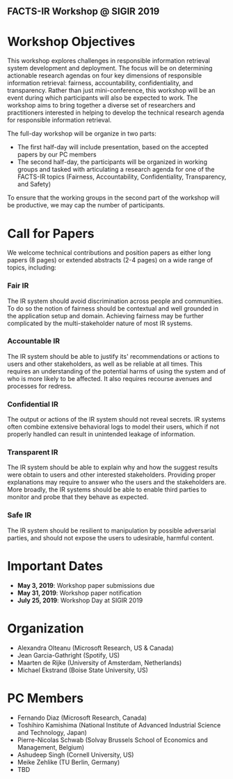 ## FACTS-IR Workshop @ SIGIR 2019

# Workshop Objectives
This workshop explores challenges in responsible information retrieval system development and deployment. The focus will be on determining actionable research agendas on four key dimensions of responsible information retrieval: fairness, accountability, confidentiality, and transparency. Rather than just mini-conference, this workshop will be an event during which participants will also be expected to work.  The workshop aims to bring together a diverse set of researchers and practitioners interested in helping to develop the technical research agenda for responsible information retrieval. 

The full-day workshop will be organize in two parts: 
* The first half-day will include presentation, based on the accepted papers by our PC members
* The second half-day, the participants will be organized in working groups and tasked with articulating a research agenda for one of the FACTS-IR topics (Fairness, Accountability, Confidentiality, Transparency, and Safety)

To ensure that the working groups in the second part of the workshop will be productive, we may cap the number of participants. 

# Call for Papers
We welcome technical contributions and position papers as either long papers (8 pages) or extended abstracts (2-4 pages) on a wide range of topics, including:

### Fair IR
The IR system should avoid discrimination across people and communities. To do so the notion of fairness should be contextual and well grounded in the application setup and domain. Achieving fairness may be further complicated by the multi-stakeholder nature of most IR systems.

### Accountable IR
The IR system should be able to justify its' recommendations or actions to users and other stakeholders, as well as be reliable at all times.  This requires an understanding of the potential harms of using the system and of who is more likely to be affected.  It also requires recourse avenues and processes for redress.

### Confidential IR 
The output or actions of the IR system should not reveal secrets. IR systems often combine extensive behavioral logs to model their users, which if not properly handled can result in unintended leakage of information.   

### Transparent IR
The IR system should be able to explain why and how the suggest results were obtain to users and other interested stakeholders.  Providing proper explanations may require to answer who the users and the stakeholders are.  More broadly, the IR systems should be able to enable third parties to monitor and probe that they behave as expected. 

### Safe IR 
The IR system should be resilient to manipulation by possible adversarial parties, and should not expose the users to udesirable, harmful content.  

# Important Dates
* **May 3, 2019**:     Workshop paper submissions due
* **May 31, 2019**:    Workshop paper notification
* **July 25, 2019**:   Workshop Day at SIGIR 2019

# Organization 
* Alexandra Olteanu (Microsoft Research, US & Canada)
* Jean Garcia-Gathright (Spotify, US)
* Maarten de Rijke (University of Amsterdam, Netherlands)
* Michael Ekstrand (Boise State University, US)

# PC Members
* Fernando Diaz (Microsoft Research, Canada)
* Toshihiro Kamishima (National Institute of Advanced Industrial Science and Technology, Japan)
* Pierre-Nicolas Schwab (Solvay Brussels School of Economics and Management, Belgium)
* Ashudeep Singh (Cornell University, US)
* Meike Zehlike (TU Berlin, Germany)
* TBD
